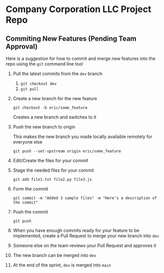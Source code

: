 # Company Corporation LLC Project Repo

## Commiting New Features (Pending Team Approval)

Here is a suggestion for how to commit and merge new features into the repo using the `git` command line tool

1. Pull the latest commits from the `dev` branch
	1. `git checkout dev`
	2. `git pull`

1. Create a new branch for the new feature
	
	`git checkout -b eric/some_feature`

	Creates a new branch and switches to it

1. Push the new branch to origin

	This makes the new branch you made locally available remotely for everyone else

	`git push --set-upstream origin eric/some_feature`

1. Edit/Create the files for your commit

1. Stage the needed files for your commit

	`git add file1.txt file2.py file3.js`

1. Form the commit

	`git commit -m "Added 3 sample files" -m "Here's a description of the commit"`

1. Push the commit

	`git push`

1. When you have enough commits ready for your feature to be implemented, create a Pull Request to merge your new branch into `dev`

1. Someone else on the team reviews your Pull Request and approves it

1. The new branch can be merged into `dev`

1. At the end of the sprint, `dev` is merged into `main`